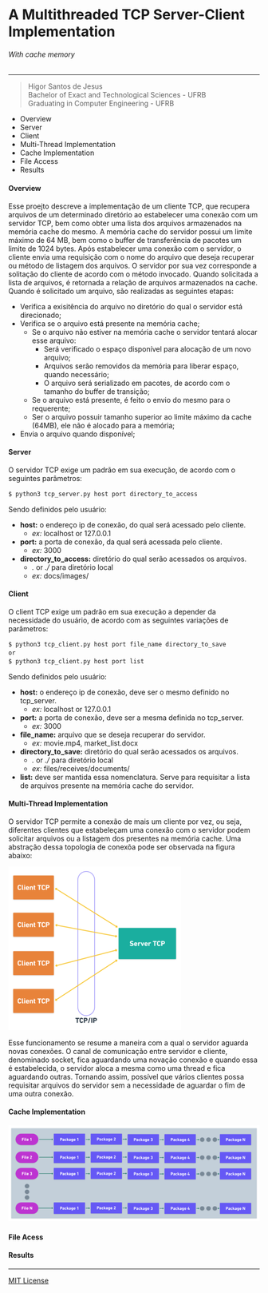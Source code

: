 # A Multithreaded TCP Server-Client Implementation
###### With cache memory

***

> Higor Santos de Jesus <br>
> Bachelor of Exact and Technological Sciences - UFRB <br>
> Graduating in Computer Engineering - UFRB <br>

- Overview
- Server
- Client
- Multi-Thread Implementation
- Cache Implementation
- File Access
- Results

#### Overview

Esse proejto descreve a implementação de um cliente TCP, que recupera arquivos de um determinado diretório ao estabelecer uma conexão com um servidor TCP, bem como obter uma lista dos arquivos armazenados na memória cache do mesmo. A memória cache do servidor possui um limite máximo de 64 MB, bem como o buffer de transferência de pacotes um limite de 1024 bytes. Após estabelecer uma conexão com o servidor, o cliente envia uma requisição com o nome do arquivo que deseja recuperar ou método de listagem dos arquivos. O servidor por sua vez corresponde a solitação do cliente de acordo com o método invocado. Quando solicitada a lista de arquivos, é retornada a relação de arquivos armazenados na cache. Quando é solicitado um arquivo, são realizadas as seguintes etapas: 
- Verifica a exisitência do arquivo no diretório do qual o servidor está direcionado;
- Verifica se o arquivo está presente na memória cache;
    - Se o arquivo não estiver na memória cache o servidor tentará alocar esse arquivo:
        - Será verificado o espaço disponível para alocação de um novo arquivo;
        - Arquivos serão removidos da memória para liberar espaço, quando necessário;
        - O arquivo será serializado em pacotes, de acordo com o tamanho do buffer de transição;
    - Se o arquivo está presente, é feito o envio do mesmo para o requerente;
    - Ser o arquivo possuir tamanho superior ao limite máximo da cache (64MB), ele não é alocado para a memória;
- Envia o arquivo quando disponível;

#### Server

O servidor TCP exige um padrão em sua execução, de acordo com o seguintes parâmetros:
```sh
$ python3 tcp_server.py host port directory_to_access
```
Sendo definidos pelo usuário:
- __host:__ o endereço ip de conexão, do qual será acessado pelo cliente.
    - _ex:_ localhost or 127.0.0.1
- __port:__ a porta de conexão, da qual será acessada pelo cliente.
    - _ex:_ 3000 
- __directory_to_access:__ diretório do qual serão acessados os arquivos.
    - _._ or _./_ para diretório local
    - _ex:_ docs/images/  

#### Client

O client TCP exige um padrão em sua execução a depender da necessidade do usuário, de acordo com as seguintes variações de parâmetros:
```sh
$ python3 tcp_client.py host port file_name directory_to_save
or
$ python3 tcp_client.py host port list
```
Sendo definidos pelo usuário:
- __host:__ o endereço ip de conexão, deve ser o mesmo definido no tcp_server.
    - _ex:_ localhost or 127.0.0.1
- __port:__ a porta de conexão, deve ser a mesma definida no tcp_server.
    - _ex:_ 3000 
- __file_name:__ arquivo que se deseja recuperar do servidor.
    - _ex:_ movie.mp4, market_list.docx 
- __directory_to_save:__ diretório do qual serão acessados os arquivos.
    - _._ or _./_ para diretório local
    - _ex:_ files/receives/documents/  
- __list:__ deve ser mantida essa nomenclatura. Serve para requisitar a lista de arquivos presente na memória cache do servidor.

#### Multi-Thread Implementation

O servidor TCP permite a conexão de mais um cliente por vez, ou seja, diferentes clientes que estabeleçam uma conexão com o servidor podem solicitar arquivos ou a listagem dos presentes na memória cache. Uma abstração dessa topologia de conexõa pode ser observada na figura abaixo:

![server_client_tcp](/assets/server_client_tcp.png)

Esse funcionamento se resume a maneira com a qual o servidor aguarda novas conexões. O canal de comunicação entre servidor e cliente, denominado socket, fica aguardando uma novação conexão e quando essa é estabelecida, o servidor aloca a mesma como uma thread e fica aguardando outras. Tornando assim, possível que vários clientes possa requisitar arquivos do servidor sem a necessidade de aguardar o fim de uma outra conexão.

#### Cache Implementation

![cache](/assets/cache.png)

#### File Acess

#### Results

***
[MIT License](https://choosealicense.com/licenses/mit/)


[//]: # (These are reference links used in the body of this note and get stripped out when the markdown processor does its job. There is no need to format nicely because it shouldn't be seen. Thanks SO - http://stackoverflow.com/questions/4823468/store-comments-in-markdown-syntax)


   [dill]: <https://github.com/joemccann/dillinger>
   [git-repo-url]: <https://github.com/joemccann/dillinger.git>
   [john gruber]: <http://daringfireball.net>
   [df1]: <http://daringfireball.net/projects/markdown/>
   [markdown-it]: <https://github.com/markdown-it/markdown-it>
   [Ace Editor]: <http://ace.ajax.org>
   [node.js]: <http://nodejs.org>
   [Twitter Bootstrap]: <http://twitter.github.com/bootstrap/>
   [jQuery]: <http://jquery.com>
   [@tjholowaychuk]: <http://twitter.com/tjholowaychuk>
   [express]: <http://expressjs.com>
   [AngularJS]: <http://angularjs.org>
   [Gulp]: <http://gulpjs.com>

   [PlDb]: <https://github.com/joemccann/dillinger/tree/master/plugins/dropbox/README.md>
   [PlGh]: <https://github.com/joemccann/dillinger/tree/master/plugins/github/README.md>
   [PlGd]: <https://github.com/joemccann/dillinger/tree/master/plugins/googledrive/README.md>
   [PlOd]: <https://github.com/joemccann/dillinger/tree/master/plugins/onedrive/README.md>
   [PlMe]: <https://github.com/joemccann/dillinger/tree/master/plugins/medium/README.md>
   [PlGa]: <https://github.com/RahulHP/dillinger/blob/master/plugins/googleanalytics/README.md>
